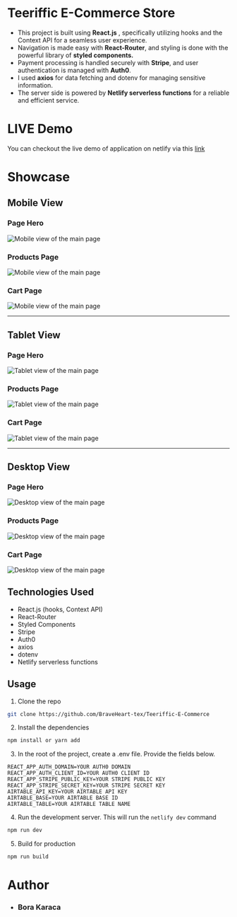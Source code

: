 # Teeriffic E-Commerce Store

- This project is built using <strong>React.js</strong> , specifically utilizing hooks and the Context API for a seamless user experience.
- Navigation is made easy with <strong>React-Router</strong>, and styling is done with the powerful library of <strong>styled components.</strong>
- Payment processing is handled securely with <strong>Stripe</strong>, and user authentication is managed with <strong>Auth0</strong>.
- I used <strong>axios</strong> for data fetching and dotenv for managing sensitive information.
- The server side is powered by <strong>Netlify serverless functions</strong> for a reliable and efficient service.

# LIVE Demo
<p>You can checkout the live demo of application on netlify via this <a href="https://teeriffic.netlify.app">link</a></p>

# Showcase

## Mobile View

### Page Hero

![Mobile view of the main page](./showcase/main_mobile.png)

### Products Page

![Mobile view of the main page](./showcase/products_mobile.png)

### Cart Page

![Mobile view of the main page](./showcase/cart_mobile.png)

<hr/>

## Tablet View

### Page Hero

![Tablet view of the main page](./showcase/main_tablet.png)

### Products Page

![Tablet view of the main page](./showcase/products_tablet.png)

### Cart Page

![Tablet view of the main page](./showcase/cart_tablet.png)

<hr/>

## Desktop View

### Page Hero

![Desktop view of the main page](./showcase/main_desktop.png)

### Products Page

![Desktop view of the main page](./showcase/products_desktop.png)

### Cart Page

![Desktop view of the main page](./showcase/cart_desktop.png)

## Technologies Used

- React.js (hooks, Context API)
- React-Router
- Styled Components
- Stripe
- Auth0
- axios
- dotenv
- Netlify serverless functions

## Usage

1. Clone the repo

```sh
git clone https://github.com/BraveHeart-tex/Teeriffic-E-Commerce
```

2. Install the dependencies

```sh
npm install or yarn add
```

3. In the root of the project, create a .env file. Provide the fields below.

```
REACT_APP_AUTH_DOMAIN=YOUR AUTH0 DOMAIN
REACT_APP_AUTH_CLIENT_ID=YOUR AUTH0 CLIENT ID
REACT_APP_STRIPE_PUBLIC_KEY=YOUR STRIPE PUBLIC KEY
REACT_APP_STRIPE_SECRET_KEY=YOUR STRIPE SECRET KEY
AIRTABLE_API_KEY=YOUR AIRTABLE API KEY
AIRTABLE_BASE=YOUR AIRTABLE BASE ID
AIRTABLE_TABLE=YOUR AIRTABLE TABLE NAME
```

4. Run the development server. This will run the `netlify dev` command

```sh
npm run dev
```

5. Build for production

```sh
npm run build
```

# Author

- <h3>Bora Karaca</h3>
